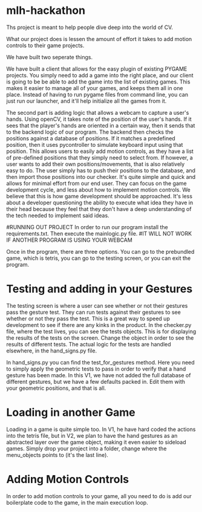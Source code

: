 # mlh-hackathon


Ths project is meant to help people dive deep into the world of CV.

What our project does is lessen the amount of effort it takes to add motion controls to their game projects.

We have built two seperate things.

We have built a client that allows for the easy plugin of existing PYGAME projects. You simply need to add a game into the right place, and our client is going to be
be able to add the game into the list of existing games. This makes it easier to manage all of your games, and keeps them all in one place. Instead of
having to run pygame files from command line, you can just run our launcher, and it'll help initialize all the games from it.

The second part is adding logic that allows a webcam to capture a user's hands. Using openCV, it takes note of the position of the user's hands. If it sees that the
player's hands are oriented in a certain way, then it sends that to the backend logic of our program. The backend then checks the positions against a database
of positions. If it matches a predefined position, then it uses pycontroller to simulate keyboard input using that position. This allows users to easily add motion
controls, as they have a list of pre-defined positions that they simply need to select from. If however, a user wants to add their own positions/movements, that is also
relatively easy to do. The user simply has to push their positions to the database, and then import those positions into our checker. It's quite simple and quick
and allows for minimal effort from our end user. They can focus on the game development cycle, and less about how to implement motion controls. We believe
that this is how game development should be approached. It's less about a developer questioning the ability to execute what idea they have in their head because
they feel that they don't have a deep understanding of the tech needed to implement said ideas. 

#RUNNING OUT PROJECT
In order to run our program install the requirements.txt. Then execute the mainlogic.py file.
#IT WILL NOT WORK IF ANOTHER PROGRAM IS USING YOUR WEBCAM


Once in the program, there are three options. You can go to the prebundled game, which is tetris, you can go to the testing screen, or you can exit the program.




# Testing and adding in your Gestures 

The testing screen is where a user can see whether or not their gestures pass the gesture test. They can run tests against their gestures to see whether or not they
pass the test. This is a great way to speed up development to see if there are any kinks in the product. In the checker.py file, where the test lives, you can see
the tests objects. This is for displaying the results of the tests on the screen. Change the object in order to see the results of different tests. The actual logic for the tests are handled elsewhere, in the hand_signs.py file.


In hand_signs.py you can find the test_for_gestures method. Here you need to simply apply the geometric tests to pass in order to verify that a hand gesture has been
made. In this V1, we have not added the full database of different gestures, but we have a few defaults packed in. Edit them with your geometric positions, and that is all.





# Loading in another Game
Loading in a game is quite simple too. In V1, he have hard coded the actions into the tetris file, but in V2, we plan to have the hand gestures as an abstracted layer over the game object, making it even easier to sideload games. Simply drop your project into a folder, change where the menu_objects points to (it's the last line).






# Adding Motion Controls
In order to add motion controls to your game, all you need to do is add our boilerplate code to the game, in the main execution loop. 










